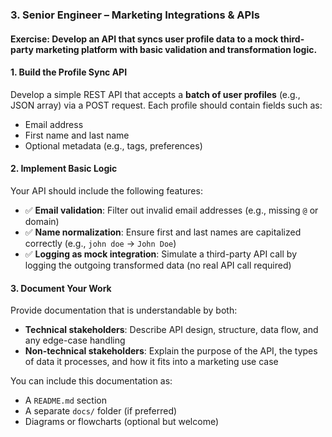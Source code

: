 ### 3. Senior Engineer – Marketing Integrations & APIs  
#### Exercise: Develop an API that syncs user profile data to a mock third-party marketing platform with basic validation and transformation logic.

#### 1. Build the Profile Sync API  
Develop a simple REST API that accepts a **batch of user profiles** (e.g., JSON array) via a POST request. Each profile should contain fields such as:
- Email address  
- First name and last name  
- Optional metadata (e.g., tags, preferences)

#### 2. Implement Basic Logic  
Your API should include the following features:
- ✅ **Email validation**: Filter out invalid email addresses (e.g., missing `@` or domain)  
- ✅ **Name normalization**: Ensure first and last names are capitalized correctly (e.g., `john doe` → `John Doe`)  
- ✅ **Logging as mock integration**: Simulate a third-party API call by logging the outgoing transformed data (no real API call required)

#### 3. Document Your Work  
Provide documentation that is understandable by both:
- **Technical stakeholders**: Describe API design, structure, data flow, and any edge-case handling  
- **Non-technical stakeholders**: Explain the purpose of the API, the types of data it processes, and how it fits into a marketing use case

You can include this documentation as:
- A `README.md` section
- A separate `docs/` folder (if preferred)
- Diagrams or flowcharts (optional but welcome)
